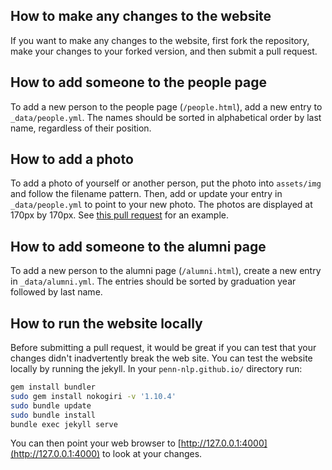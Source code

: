 ## How to make any changes to the website
If you want to make any changes to the website, first fork the repository, make your changes to your forked version, and then submit a pull request.  

## How to add someone to the people page
To add a new person to the people page (`/people.html`), add a new entry to `_data/people.yml`.
The names should be sorted in alphabetical order by last name, regardless of their position.

## How to add a photo
To add a photo of yourself or another person, put the photo into `assets/img` and follow the filename pattern.
Then, add or update your entry in `_data/people.yml` to point to your new photo.
The photos are displayed at 170px by 170px.
See [this pull request](https://github.com/penn-nlp/penn-nlp.github.io/pull/3) for an example.

## How to add someone to the alumni page
To add a new person to the alumni page (`/alumni.html`), create a new entry in `_data/alumni.yml`.
The entries should be sorted by graduation year followed by last name.


## How to run the website locally

Before submitting a pull request, it would be great if you can test that your changes didn't inadvertently break the web site.  You can test the website locally by running the jekyll.  In your `penn-nlp.github.io/` directory run:
```bash
gem install bundler
sudo gem install nokogiri -v '1.10.4' 
sudo bundle update
sudo bundle install
bundle exec jekyll serve
```
You can then point your web browser to [http://127.0.0.1:4000](http://127.0.0.1:4000) to look at your changes.